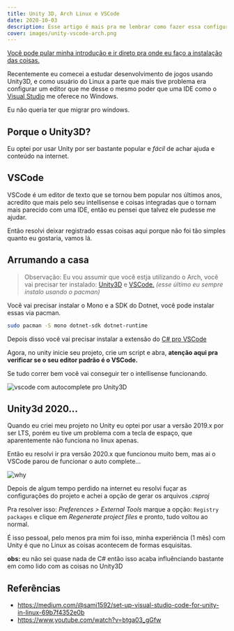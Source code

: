```yaml
---
title: Unity 3D, Arch Linux e VSCode
date: 2020-10-03
description: Esse artigo é mais pra me lembrar como fazer essa configuração
cover: images/unity-vscode-arch.png
---
```


[Você pode pular minha introdução e ir direto pra onde eu faço a instalação das coisas.](#arrumando-a-casa)

Recentemente eu comecei a estudar desenvolvimento de jogos usando Unity3D, e como usuário do Linux a parte que mais tive problema era configurar um editor que me desse o mesmo poder que uma IDE como o [Visual Studio][4] me oferece no Windows.

Eu não queria ter que migrar pro windows.

## Porque o Unity3D?

Eu optei por usar Unity por ser bastante popular e *fácil* de achar ajuda e conteúdo na internet.

## VSCode

VSCode é um editor de texto que se tornou bem popular nos últimos anos, acredito que mais pelo seu intellisense e coisas integradas que o tornam mais parecido com uma IDE, então eu pensei que talvez ele pudesse me ajudar.

Então resolvi deixar registrado essas coisas aqui porque não foi tão simples quanto eu gostaria, vamos lá.

## <a name="arrumando-a-casa"></a> Arrumando a casa

> Observação: Eu vou assumir que você estja utilizando o Arch, você vai precisar ter instalado: [Unity3D][1] e [VSCode.][2] *(esse último eu sempre instalo usando o pacman)*

Você vai precisar instalar o Mono e a SDK do Dotnet, você pode instalar essas via pacman.

```bash
sudo pacman -S mono dotnet-sdk dotnet-runtime
```

Depois disso você vai precisar instalar a extensão do [C# pro VSCode][3]

Agora, no unity inicie seu projeto, crie um script e abra, **atenção aqui pra verificar se o seu editor padrão é o VSCode.**

Se tudo correr bem você vai conseguir ter o intellisense funcionando.

![vscode com autocomplete pro Unity3D](/upload/vscode-unity.png)

## Unity3d 2020...
Quando eu criei meu projeto no Unity eu optei por usar a versão 2019.x por ser LTS, porém eu tive um problema com a tecla de espaço, que aparentemente não funciona no linux apenas.

Então eu resolvi ir pra versão 2020.x que funcionou muito bem, mas ai o VSCode parou de funcionar o auto complete...

![why](https://media.giphy.com/media/kyrd72DC2Iwfu/giphy.gif)

Depois de algum tempo perdido na internet eu resolvi fuçar as configurações do projeto e achei a opção de gerar os arquivos *.csproj*

Pra resolver isso: *Preferences > External Tools* marque a opção: `Registry packages` e clique em *Regenerate project files* e pronto, tudo voltou ao normal.

É isso pessoal, pelo menos pra mim foi isso, minha experiência (1 mês) com Unity é que no Linux as coisas acontecem de formas esquisitas.

**obs:** eu não sei quase nada de C# então isso acaba influênciando bastante em como lido com as coisas no Unity3D

## Referências

- https://medium.com/@sami1592/set-up-visual-studio-code-for-unity-in-linux-69b7f4352e0b
- https://www.youtube.com/watch?v=btga03_gGfw

[1]: https://unity3d.com/pt/get-unity/download
[2]: https://code.visualstudio.com/download
[3]: https://code.visualstudio.com/docs/languages/csharp
[4]: https://visualstudio.microsoft.com/pt-br/
